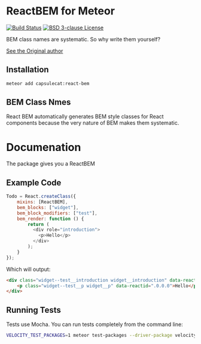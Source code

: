 # ReactBEM for Meteor

[![Build Status](https://travis-ci.org/CapsuleCat/MeteorReactBEM.svg?branch=master)](https://travis-ci.org/CapsuleCat/MeteorReactBEM) [![BSD 3-clause License](https://img.shields.io/badge/license-BSD-blue.svg)](/LICENSE)

BEM class names are systematic. So why write them yourself?

[See the Original author](https://github.com/cuzzo/react-bem)

## Installation

```sh
meteor add capsulecat:react-bem
```

## BEM Class Nmes

React BEM automatically generates BEM style classes for React components because the very nature of BEM makes them systematic.

# Documenation

The package gives you a ReactBEM 

## Example Code

```js
Todo = React.createClass({
    mixins: [ReactBEM],
    bem_blocks: ["widget"],
    bem_block_modifiers: ["test"],
    bem_render: function () {
        return (
          <div role="introduction">
            <p>Hello</p>
          </div>
        );
    }
});
```

Which will output:

```html
<div class="widget--test__introduction widget__introduction" data-reactid=".0">
    <p class="widget--test__p widget__p" data-reactid=".0.0.0">Hello</p>
</div>
```

## Running Tests

Tests use Mocha. You can run tests completely from the command line:

```sh
VELOCITY_TEST_PACKAGES=1 meteor test-packages --driver-package velocity:html-reporter --velocity ./
```



